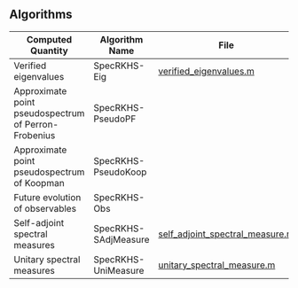 ## Algorithms

| Computed Quantity                              | Algorithm Name             | File |
|------------------------------------------------|----------------------------|-----------------------------|
| Verified eigenvalues                           | SpecRKHS-Eig               | [verified_eigenvalues.m](https://github.com/GustavConradie1/SpecRKHS/blob/main/src/verified_eigenvalues.m) |
| Approximate point pseudospectrum of Perron-Frobenius | SpecRKHS-PseudoPF    |  |
| Approximate point pseudospectrum of Koopman    | SpecRKHS-PseudoKoop        | |
| Future evolution of observables                | SpecRKHS-Obs               | |
| Self-adjoint spectral measures                 | SpecRKHS-SAdjMeasure       | [self_adjoint_spectral_measure.m](https://github.com/GustavConradie1/SpecRKHS/blob/main/src/self_adjoint_spectral_measure.m) |
| Unitary spectral measures                      | SpecRKHS-UniMeasure        | [unitary_spectral_measure.m](https://github.com/GustavConradie1/SpecRKHS/blob/main/src/unitary_spectral_measure.m) |
